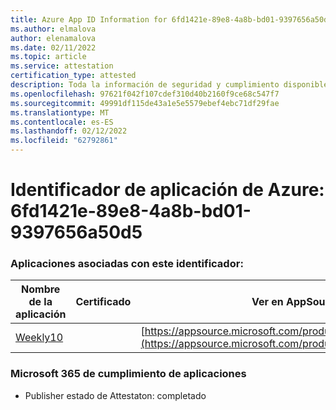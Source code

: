 ```yaml
---
title: Azure App ID Information for 6fd1421e-89e8-4a8b-bd01-9397656a50d5
ms.author: elmalova
author: elenamalova
ms.date: 02/11/2022
ms.topic: article
ms.service: attestation
certification_type: attested
description: Toda la información de seguridad y cumplimiento disponible para 6fd1421e-89e8-4a8b-bd01-9397656a50d5.
ms.openlocfilehash: 97621f042f107cdef310d40b2160f9ce68c547f7
ms.sourcegitcommit: 49991df115de43a1e5e5579ebef4ebc71df29fae
ms.translationtype: MT
ms.contentlocale: es-ES
ms.lasthandoff: 02/12/2022
ms.locfileid: "62792861"
---
```

# <a name="azure-app-id-6fd1421e-89e8-4a8b-bd01-9397656a50d5"></a>Identificador de aplicación de Azure: 6fd1421e-89e8-4a8b-bd01-9397656a50d5


### <a name="apps-associated-with-this-id"></a>Aplicaciones asociadas con este identificador:
| **Nombre de la aplicación** | **Certificado** | **Ver en AppSource** |
|--------------|---------------|-----------------------|
| [Weekly10](https://docs.microsoft.com/microsoft-365-app-certification/forward/WA200001441) |  | [https://appsource.microsoft.com/product/office/WA200001441](https://appsource.microsoft.com/product/office/WA200001441) |

### <a name="microsoft-365-app-compliance-status"></a>Microsoft 365 de cumplimiento de aplicaciones
- Publisher estado de Attestaton: completado
